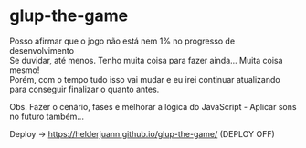 # glup-the-game

Posso afirmar que o jogo não está nem 1% no progresso de desenvolvimento<br>
Se duvidar, até menos. Tenho muita coisa para fazer ainda... Muita coisa mesmo!<br>
Porém, com o tempo tudo isso vai mudar e eu irei continuar atualizando para conseguir finalizar o quanto antes.

Obs. Fazer o cenário, fases e melhorar a lógica do JavaScript - Aplicar sons no futuro também...

Deploy -> https://helderjuann.github.io/glup-the-game/ (DEPLOY OFF)

